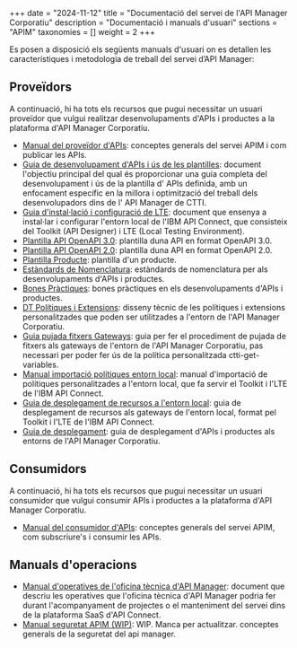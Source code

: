 +++
date = "2024-11-12"
title = "Documentació del servei de l'API Manager Corporatiu"
description = "Documentació i manuals d'usuari"
sections = "APIM"
taxonomies = []
weight = 2
+++

Es posen a disposició els següents manuals d'usuari on es detallen les característiques i metodologia de treball del servei d’API Manager: 

## Proveïdors
A continuació, hi ha tots els recursos que pugui necessitar un usuari proveïdor que vulgui realitzar desenvolupaments d'APIs i productes a la plataforma d'API Manager Corporatiu.

- [Manual del proveïdor d'APIs](/related/apim/APIM-Manual-Proveidor-APIs-V2.pdf): conceptes generals del servei APIM i com publicar les APIs.
- [Guia de desenvolupament d'APIs i ús de les plantilles](/related/apim/Guia_Desenvolupament_i_Us_de_Plantilla_API_v1.0.pdf): document l'objectiu principal del qual és proporcionar una guia completa del desenvolupament i ús de la plantilla d' APIs definida, amb un enfocament específic en la millora i optimització del treball dels desenvolupadors dins de l' API Manager de CTTI.
- [Guia d'instal·lació i configuració de LTE](/related/apim/Guia_Installacio_i_Configuracio_LTE_IBM_API_Connect_v1.0.pdf): document que ensenya a instal·lar i configurar l'entorn local de l'IBM API Connect, que consisteix del Toolkit (API Designer) i LTE (Local Testing Environment).
- [Plantilla API OpenAPI 3.0](/related/apim/plantillaAPI.yaml): plantilla duna API en format OpenAPI 3.0. 
- [Plantilla API OpenAPI 2.0](/related/apim/plantillaAPI_2.0.yaml): plantilla duna API en format OpenAPI 2.0.
- [Plantilla Producte](/related/apim/plantilla_producto.yaml): plantilla d'un producte.
- [Estàndards de Nomenclatura](/related/apim/Estandards_Nomenclatura_v1.0.pdf): estàndards de nomenclatura per als desenvolupaments d'APIs i productes.
- [Bones Pràctiques](/related/apim/CTTI_Bones_Practiques_v1.0.pdf): bones pràctiques en els desenvolupaments d'APIs i productes.
- [DT Polítiques i Extensions](/related/apim/DT_Politiques_i_Extensions_V1.0.pdf): disseny tècnic de les polítiques i extensions personalitzades que poden ser utilitzades a l'entorn de l'API Manager Corporatiu.
- [Guia pujada fitxers Gateways](/related/apim/Guía_pujada_fitxers_Gateways.pdf): guia per fer el procediment de pujada de fitxers als gateways de l'entorn de l'API Manager Corporatiu, pas necessari per poder fer ús de la política personalitzada ctti-get-variables.
- [Manual importació polítiques entorn local](/related/apim/Manual_importacio_politiques_v1.0.pdf): manual d'importació de polítiques personalitzades a l'entorn local, que fa servir el Toolkit i l'LTE de l'IBM API Connect.
- [Guia de desplegament de recursos a l'entorn local](/related/apim/Guia_desplegament_recursos_als_Gateways_LTE_v1.0.pdf): guia de desplegament de recursos als gateways de l'entorn local, format pel Toolkit i l'LTE de l'IBM API Connect.
- [Guia de desplegament](/related/apim/Guía_de_desplegament_v1.2.pdf): guia de desplegament d'APIs i productes als entorns de l'API Manager Corporatiu.

## Consumidors
A continuació, hi ha tots els recursos que pugui necessitar un usuari consumidor que vulgui consumir APIs i productes a la plataforma d'API Manager Corporatiu.

- [Manual del consumidor d'APIs](/related/apim/APIM-Manual-Consumidor-APIs-V2.pdf): conceptes generals del servei APIM, com subscriure's i consumir les APIs.

## Manuals d'operacions

- [Manual d'operatives de l'oficina tècnica d'API Manager](/related/apim/APIM_Manual_Operatives_V2.pdf): document que descriu les operatives que l'oficina tècnica d'API Manager podria fer durant l'acompanyament de projectes o el manteniment del servei dins de la plataforma SaaS d'API Connect.
- [Manual seguretat APIM (WIP)](/related/apim/Manual_Seguretat_APIM_V1.0.pdf): WIP. Manca per actualitzar. conceptes generals de la seguretat del api manager.


